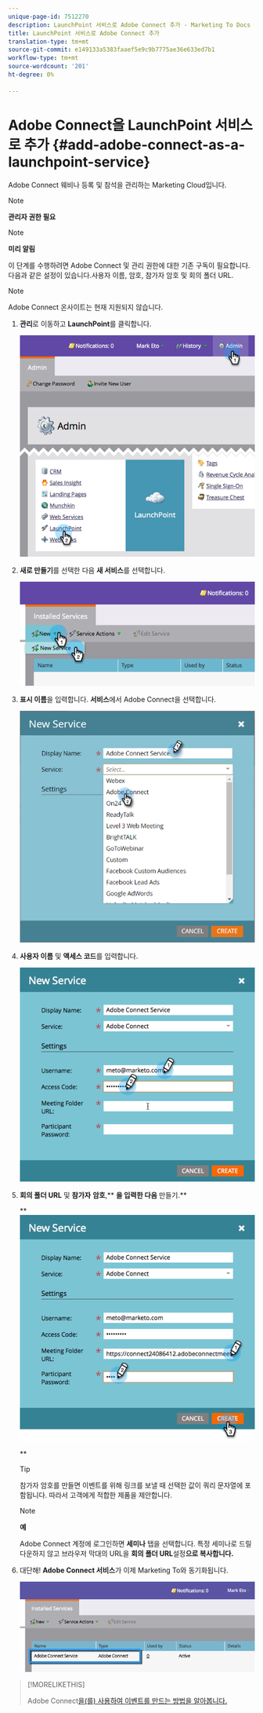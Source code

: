 ```yaml
---
unique-page-id: 7512270
description: LaunchPoint 서비스로 Adobe Connect 추가 - Marketing To Docs - 제품 설명서
title: LaunchPoint 서비스로 Adobe Connect 추가
translation-type: tm+mt
source-git-commit: e149133a5383faaef5e9c9b7775ae36e633ed7b1
workflow-type: tm+mt
source-wordcount: '201'
ht-degree: 0%

---
```



# Adobe Connect을 LaunchPoint 서비스로 추가 {#add-adobe-connect-as-a-launchpoint-service}

Adobe Connect 웨비나 등록 및 참석을 관리하는 Marketing Cloud입니다.

>[!NOTE]
>
>**관리자 권한 필요**

>[!NOTE]
>
>**미리 알림**
>
>이 단계를 수행하려면 Adobe Connect 및 관리 권한에 대한 기존 구독이 필요합니다. 다음과 같은 설정이 있습니다.사용자 이름, 암호, 참가자 암호 및 회의 폴더 URL.

>[!NOTE]
>
>Adobe Connect 온사이트는 현재 지원되지 않습니다.

1. **관리**&#x200B;로 이동하고 **LaunchPoint**&#x200B;를 클릭합니다.

   ![](assets/image2015-4-22-11-3a33-3a51.png)

1. **새로 만들기**&#x200B;를 선택한 다음 **새 서비스**&#x200B;를 선택합니다.

   ![](assets/image2015-4-22-11-3a40-3a19.png)

1. **표시 이름**&#x200B;을 입력합니다. **서비스**&#x200B;에서 Adobe Connect을 선택합니다.

   ![](assets/new-service-adobe-connect.png)

1. **사용자 이름** 및 **액세스 코드**&#x200B;를 입력합니다.

   ![](assets/image2015-4-22-11-3a50-3a6.png)

1. **회의 폴더 URL** 및 **참가자** **암호**,** **을 입력한 다음** 만들기.**

   ** ![](assets/image2015-4-22-11-3a55-3a36.png)

   **

   >[!TIP]
   >
   >참가자 암호를 만들면 이벤트를 위해 링크를 보낼 때 선택한 값이 쿼리 문자열에 포함됩니다. 따라서 고객에게 적합한 제품을 제안합니다.

   >[!NOTE]
   >
   >**예**
   >
   >
   >Adobe Connect 계정에 로그인하면 **세미나** 탭을 선택합니다. 특정 세미나로 드릴다운하지 않고 브라우저 막대의 URL을 **회의 폴더 URL**&#x200B;설정&#x200B;**으로 복사합니다.**

1. 대단해! **Adobe Connect 서비스**&#x200B;가 이제 Marketing To와 동기화됩니다.

   ![](assets/adobe-connect-service.png)

>[!MORELIKETHIS]
>
>Adobe Connect[을(를) 사용하여 이벤트를 만드는 방법을 알아봅니다.](../../../product-docs/demand-generation/events/create-an-event/create-an-event-with-adobe-connect.md)

